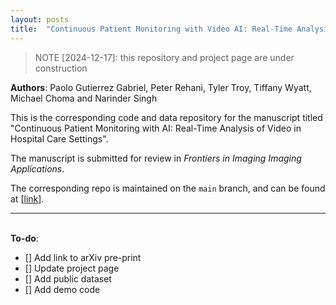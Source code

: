 ```yaml
---
layout: posts
title:  "Continuous Patient Monitoring with Video AI: Real-Time Analysis of Video in Hospital Care Settings"
---
```


> NOTE [2024-12-17]: this repository and project page are under construction

**Authors**: Paolo Gutierrez Gabriel, Peter Rehani, Tyler Troy, Tiffany Wyatt, Michael Choma and Narinder Singh

This is the corresponding code and data repository for the manuscript titled "Continuous Patient Monitoring with AI: Real-Time Analysis of Video in Hospital Care Settings".

The manuscript is submitted for review in *Frontiers in Imaging
Imaging Applications*. 

The corresponding repo is maintained on the `main` branch, and can be found at [[link](https://github.com/lookdeep/ai-norms-2024)]. 

---
\
**To-do**:
 * [] Add link to arXiv pre-print
 * [] Update project page
 * [] Add public dataset
 * [] Add demo code 